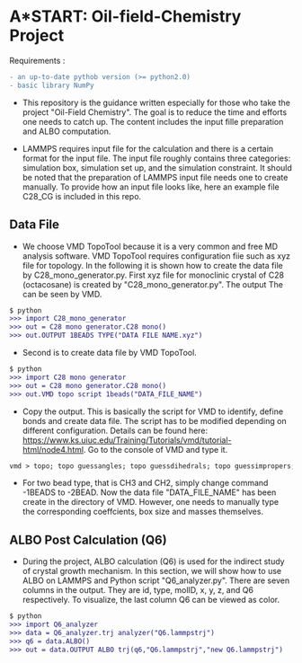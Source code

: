 # A*START: Oil-field-Chemistry Project

Requirements :
```diff
- an up-to-date pythob version (>= python2.0)
- basic library NumPy 
```

- This repository is the guidance written especially for those who take the project "Oil-Field Chemistry". The goal is to reduce the time and efforts one needs to catch up. The content includes the input fille preparation and ALBO computation.

- LAMMPS requires input file for the calculation and there is a certain format for the input file. The input file roughly contains three categories: simulation box, simulation set up, and the simulation constraint. It should be noted that the preparation of LAMMPS input file needs one to create manually. To provide how an input file looks like, here an example file C28_CG is included in this repo.

## Data File

- We choose VMD TopoTool because it is a very common and free MD analysis software. VMD TopoTool requires configuration fiie such as xyz file for topology. In the following it is shown how to create the data file by C28_mono_generator.py. First xyz file for monoclinic crystal of C28 (octacosane) is created by "C28_mono_generator.py". The output The can be seen by VMD.

```diff
$ python
>>> import C28_mono_generator
>>> out = C28 mono generator.C28 mono()
>>> out.OUTPUT 1BEADS TYPE("DATA FILE NAME.xyz")
```

- Second is to create data file by VMD TopoTool.

```diff
$ python
>>> import C28 mono generator
>>> out = C28 mono generator.C28 mono()
>>> out.VMD topo script 1beads("DATA_FILE_NAME")
```

- Copy the output. This is basically the script for VMD to identify, define bonds and create data file. The script has to be modified depending on different configuration. Details can be found here: https://www.ks.uiuc.edu/Training/Tutorials/vmd/tutorial-html/node4.html. Go to the console of VMD and type it.

```diff
vmd > topo; topo guessangles; topo guessdihedrals; topo guessimpropers; topo writelammpsdata DATA_FILE_NAME
```

- For two bead type, that is CH3 and CH2, simply change command -1BEADS to -2BEAD. Now the data file "DATA_FILE_NAME" has been create in the directory of VMD. However, one needs to manually type the corresponding coeffcients, box size and masses themselves.

## ALBO Post Calculation (Q6)

- During the project, ALBO calculation (Q6) is used for the indirect study of crystal growth mechanism. In this section, we will show how to use ALBO on LAMMPS and Python script "Q6_analyzer.py". There are seven columns in the output. They are id, type, molID, x, y, z, and Q6 respectively. To visualize, the last column Q6 can be viewed as color.

```diff
$ python
>>> import Q6_analyzer
>>> data = Q6_analyzer.trj analyzer("Q6.lammpstrj")
>>> q6 = data.ALBO()
>>> out = data.OUTPUT ALBO trj(q6,"Q6.lammpstrj","new Q6.lammpstrj")
```
